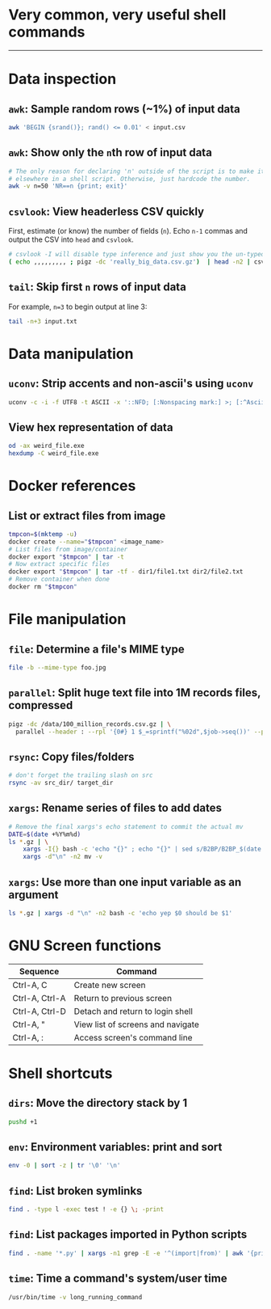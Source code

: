 # Very common, very useful shell commands

---

# Data inspection

## `awk`: Sample random rows (~1%) of input data
```sh
awk 'BEGIN {srand()}; rand() <= 0.01' < input.csv
```

## `awk`: Show only the `n`th row of input data
```sh
# The only reason for declaring 'n' outside of the script is to make it programmable
# elsewhere in a shell script. Otherwise, just hardcode the number.
awk -v n=50 'NR==n {print; exit}'
```

## `csvlook`: View headerless CSV quickly
First, estimate (or know) the number of fields (`n`). Echo `n-1` commas and output the CSV into `head` and `csvlook`.
```sh
# csvlook -I will disable type inference and just show you the un-typed data of each column
( echo ,,,,,,,,, ; pigz -dc 'really_big_data.csv.gz')  | head -n2 | csvlook -I
```

## `tail`: Skip first `n` rows of input data
For example, `n=3` to begin output at line 3:
```sh
tail -n+3 input.txt
```

# Data manipulation

## `uconv`: Strip accents and non-ascii's using `uconv`
```sh
uconv -c -i -f UTF8 -t ASCII -x '::NFD; [:Nonspacing mark:] >; [:^Ascii:] >; ::Upper; ::NFC;'
```

## View hex representation of data
```sh
od -ax weird_file.exe
hexdump -C weird_file.exe
```

# Docker references

## List or extract files from image
```sh
tmpcon=$(mktemp -u)
docker create --name="$tmpcon" <image_name>
# List files from image/container
docker export "$tmpcon" | tar -t
# Now extract specific files
docker export "$tmpcon" | tar -tf - dir1/file1.txt dir2/file2.txt
# Remove container when done
docker rm "$tmpcon"
```

# File manipulation

## `file`: Determine a file's MIME type
```sh
file -b --mime-type foo.jpg
```

## `parallel`: Split huge text file into 1M records files, compressed
```sh
pigz -dc /data/100_million_records.csv.gz | \
  parallel --header : --rpl '{0#} 1 $_=sprintf("%02d",$job->seq())' --pipe -N1000000 'pigz -9c > 100_million_records_part_{0#}.gz'
```

## `rsync`: Copy files/folders
```sh
# don't forget the trailing slash on src
rsync -av src_dir/ target_dir
```

## `xargs`: Rename series of files to add dates
```sh
# Remove the final xargs's echo statement to commit the actual mv
DATE=$(date +%Y%m%d)
ls *.gz | \
    xargs -I{} bash -c 'echo "{}" ; echo "{}" | sed s/B2BP/B2BP_$(date +%Y%m%d)/g' | \
    xargs -d"\n" -n2 mv -v
```
## `xargs`: Use more than one input variable as an argument
```sh
ls *.gz | xargs -d "\n" -n2 bash -c 'echo yep $0 should be $1'
```

# GNU Screen functions
|Sequence|Command|
|----|----|
|Ctrl-A, C|Create new screen|
|Ctrl-A, Ctrl-A|Return to previous screen|
|Ctrl-A, Ctrl-D|Detach and return to login shell|
|Ctrl-A, "|View list of screens and navigate|
|Ctrl-A, :|Access screen's command line|

# Shell shortcuts

## `dirs`: Move the directory stack by 1
```sh
pushd +1
```

## `env`: Environment variables: print and sort
```sh
env -0 | sort -z | tr '\0' '\n'
```
## `find`: List broken symlinks
```sh
find . -type l -exec test ! -e {} \; -print
```

## `find`: List packages imported in Python scripts
```sh
find . -name '*.py' | xargs -n1 grep -E -e '^(import|from)' | awk '{print $2}' | sort  | uniq > ~/python_packages.txt
```

## `time`: Time a command's system/user time
```sh
/usr/bin/time -v long_running_command
```
